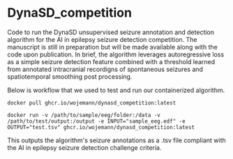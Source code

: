 # DynaSD_competition
 
Code to run the DynaSD unsupervised seizure annotation and detection algorithm for the AI in epilepsy seizure detection competition. The manuscript is still in preparation but will be made available along with the code upon publication. In brief, the algorithm leverages autoregressive loss as a simple seizure detection feature combined with a threshold learned from annotated intracranial recordigns of spontaneous seizures and spatiotemporal smoothing post processing.

Below is workflow that we used to test and run our containerized algorithm.
```
docker pull ghcr.io/wojemann/dynasd_competition:latest
```

```
docker run -v /path/to/sample/eeg/folder:/data -v /path/to/test/output:/output -e INPUT="sample_eeg.edf" -e OUTPUT="test.tsv" ghcr.io/wojemann/dynasd_competition:latest
```
This outputs the algorithm's seizure annotations as a .tsv file compliant with the AI in epilepsy seizure detection challenge criteria.
